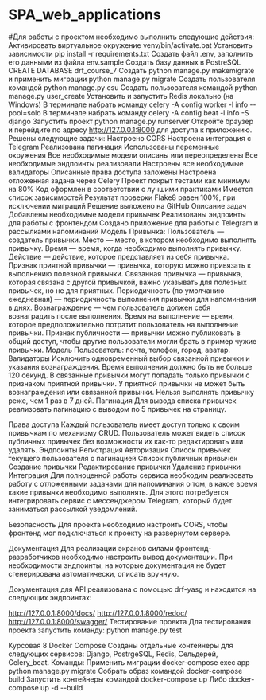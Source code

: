 # SPA_web_applications

#Для работы с проектом необходимо выполнить следующие действия:
Активировать виртуальное окружение venv/bin/activate.bat
Установить зависимости pip install -r requirements.txt
Создать файл .env, заполнить его данными из файла env.sample
Создать базу данных в PostreSQL CREATE DATABASE drf_course_7
Создать python manage.py makemigrate и применить миграции python manage.py migrate
Создать пользователя командой python manage.py csu
Создать пользователя командой python manage.py user_create
Установить и запустить Redis локально (на Windows)
В терминале набрать команду celery -A config worker -l info --pool=solo
В терминале набрать команду celery -A config beat -l info -S django
Запустить проект python manage.py runserver
Откройте браузер и перейдите по адресу http://127.0.0.1:8000 для доступа к приложению.
Решены следующие задачи:
Настроено CORS
Настроена интеграция с Telegram
Реализована пагинация
Использованы переменные окружения
Все необходимые модели описаны или переопределены
Все необходимые эндпоинты реализовали
Настроены все необходимые валидаторы
Описанные права доступа заложены
Настроена отложенная задача через Celery
Проект покрыт тестами как минимум на 80%
Код оформлен в соответствии с лучшими практиками
Имеется список зависимостей
Результат проверки Flake8 равен 100%, при исключении миграций
Решение выложено на GitHub
Описание задач
Добавлены необходимые модели привычек
Реализованы эндпоинты для работы с фронтендом
Создано приложение для работы с Telegram и рассылками напоминаний
Модель Привычка:
Пользователь — создатель привычки.
Место — место, в котором необходимо выполнять привычку.
Время — время, когда необходимо выполнять привычку.
Действие — действие, которое представляет из себя привычка.
Признак приятной привычки — привычка, которую можно привязать к выполнению полезной привычки.
Связанная привычка — привычка, которая связана с другой привычкой, важно указывать для полезных привычек, но не для приятных.
Периодичность (по умолчанию ежедневная) — периодичность выполнения привычки для напоминания в днях.
Вознаграждение — чем пользователь должен себя вознаградить после выполнения.
Время на выполнение — время, которое предположительно потратит пользователь на выполнение привычки.
Признак публичности — привычки можно публиковать в общий доступ, чтобы другие пользователи могли брать в пример чужие привычки.
Модель Пользователь:
почта,
телефон,
город,
аватар.
Валидаторы
Исключить одновременный выбор связанной привычки и указания вознаграждения.
Время выполнения должно быть не больше 120 секунд.
В связанные привычки могут попадать только привычки с признаком приятной привычки.
У приятной привычки не может быть вознаграждения или связанной привычки.
Нельзя выполнять привычку реже, чем 1 раз в 7 дней.
Пагинация
Для вывода списка привычек реализовать пагинацию с выводом по 5 привычек на страницу.

Права доступа
Каждый пользователь имеет доступ только к своим привычкам по механизму CRUD.
Пользователь может видеть список публичных привычек без возможности их как-то редактировать или удалять.
Эндпоинты
Регистрация
Авторизация
Список привычек текущего пользователя с пагинацией
Список публичных привычек
Создание привычки
Редактирование привычки
Удаление привычки
Интеграция
Для полноценной работы сервиса необходим реализовать работу с отложенными задачами для напоминания о том, в какое время какие привычки необходимо выполнять. Для этого потребуется интегрировать сервис с мессенджером Telegram, который будет заниматься рассылкой уведомлений.

Безопасность
Для проекта необходимо настроить CORS, чтобы фронтенд мог подключаться к проекту на развернутом сервере.

Документация
Для реализации экранов силами фронтенд-разработчиков необходимо настроить вывод документации. При необходимости эндпоинты, на которые документация не будет сгенерирована автоматически, описать вручную.

Документация для API реализована с помощью drf-yasg и находится на следующих эндпоинтах:

http://127.0.0.1:8000/docs/
http://127.0.0.1:8000/redoc/
http://127.0.0.1:8000/swagger/
Тестирование проекта
Для тестирования проекта запустить команду: python manage.py test

Курсовая 8 Docker Compose
Cозданы отдельные контейнеры для следующих сервисов:
Django,
PostrgeSQL,
Redis,
Сельдерей,
Celery_beat.
Команды:
Применить миграции docker-compose exec app python manage.py migrate
Собрать образ командой docker-compose build Запустить контейнеры командой docker-compose up Либо docker-compose up -d --build
